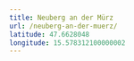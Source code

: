 ```yaml
---
title: Neuberg an der Mürz
url: /neuberg-an-der-muerz/
latitude: 47.6628048
longitude: 15.578312100000002
---
```

